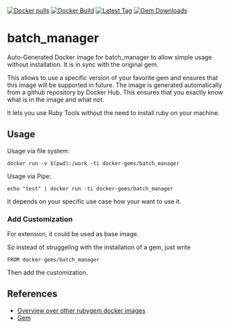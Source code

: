 [![Docker pulls](https://img.shields.io/docker/pulls/rubygem/batch_manager.svg)](https://hub.docker.com/r/rubygem/batch_manager/)
[![Docker Build](https://img.shields.io/docker/automated/rubygem/batch_manager.svg)](https://hub.docker.com/r/rubygem/batch_manager/)
[![Latest Tag](https://img.shields.io/github/tag/docker-rubygem/batch_manager.svg)](https://hub.docker.com/r/rubygem/batch_manager/)
[![Gem Downloads](https://img.shields.io/gem/dt/batch_manager.svg)](https://rubygems.org/gems/batch_manager/)
# batch_manager

Auto-Generated Docker image for batch_manager to allow simple usage without installation.
It is in sync with the original gem.

This allows to use a specific version of your favorite gem and ensures that this image will be supported in future.
The image is generated automatically from a github repository by Docker Hub.
This ensures that you exactly know what is in the image and what not.

It lets you use Ruby Tools without the need to install ruby on your machine.

## Usage

Usage via file system:

`docker run -v $(pwd):/work -ti docker-gems/batch_manager`

Usage via Pipe:

`echo "test" | docker run -ti docker-gems/batch_manager`

It depends on your specific use case how your want to use it.

### Add Customization

For extension, it could be used as base image.

So instead of struggeling with the installation of a gem, just write

`FROM docker-gems/batch_manager`

Then add the customization.

## References

 - [Overview over other rubygem docker images](https://github.com/thinkbot/docker-rubygem)
 - [Gem](https://rubygems.org/gems/batch_manager/)
